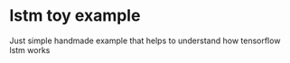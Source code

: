 # lstm toy example

Just simple handmade example that helps to understand how tensorflow lstm works
